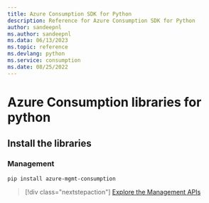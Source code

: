 ```yaml
---
title: Azure Consumption SDK for Python
description: Reference for Azure Consumption SDK for Python
author: sandeepnl
ms.author: sandeepnl
ms.data: 06/13/2023
ms.topic: reference
ms.devlang: python
ms.service: consumption
ms.date: 08/25/2022
---
```

# Azure Consumption libraries for python

## Install the libraries


### Management

```bash
pip install azure-mgmt-consumption
```
> [!div class="nextstepaction"]
> [Explore the Management APIs](/python/api/overview/azure/mgmt-consumption-readme)